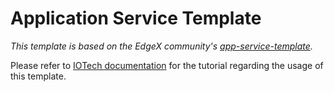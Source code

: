 # Application Service Template

*This template is based on the EdgeX community's [app-service-template](https://github.com/edgexfoundry/app-functions-sdk-go/tree/v2.1.0/app-service-template).*

Please refer to [IOTech documentation](https://docs.iotechsys.com/edge-xpert21/app-services/SDK/develop-application-service.html) for the tutorial regarding the usage of this template.
